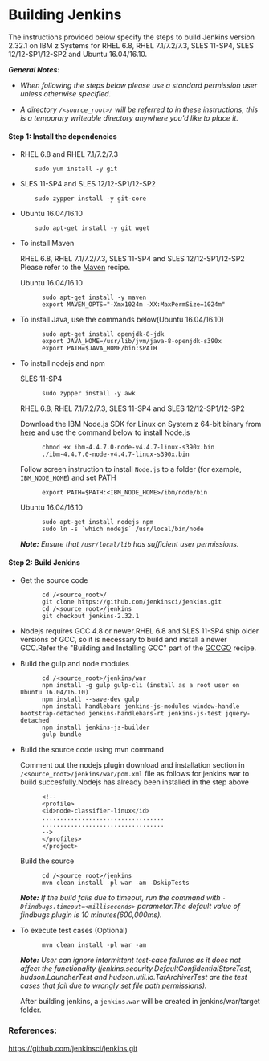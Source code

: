 <!---PACKAGE:Jenkins--->
<!---DISTRO:SLES 12:2.32--->
<!---DISTRO:SLES 11:2.32--->
<!---DISTRO:RHEL 7.1:2.32--->
<!---DISTRO:RHEL 6.6:2.32--->
<!---DISTRO:Ubuntu 16.x:2.32--->

# Building Jenkins

The instructions provided below specify the steps to build Jenkins version 2.32.1 on IBM z Systems for RHEL 6.8, RHEL 7.1/7.2/7.3, SLES 11-SP4, SLES 12/12-SP1/12-SP2 and Ubuntu 16.04/16.10.

_**General Notes:**_  
* _When following the steps below please use a standard permission user unless otherwise specified._

* _A directory `/<source_root>/` will be referred to in these instructions, this is a temporary writeable directory anywhere you'd like to place it._

#### Step 1: Install the dependencies

*	RHEL 6.8 and RHEL 7.1/7.2/7.3
     
            sudo yum install -y git 

*	SLES 11-SP4 and SLES 12/12-SP1/12-SP2

            sudo zypper install -y git-core

* 	Ubuntu 16.04/16.10
            
			sudo apt-get install -y git wget
            
* To install Maven
 
	RHEL 6.8, RHEL 7.1/7.2/7.3, SLES 11-SP4 and SLES 12/12-SP1/12-SP2
          Please refer to the [Maven](https://github.com/linux-on-ibm-z/docs/wiki/Building-Maven) recipe.
 
	Ubuntu 16.04/16.10
	  
			sudo apt-get install -y maven
			export MAVEN_OPTS="-Xmx1024m -XX:MaxPermSize=1024m"	  
		  
* To install Java, use the commands below(Ubuntu 16.04/16.10)

			sudo apt-get install openjdk-8-jdk
 			export JAVA_HOME=/usr/lib/jvm/java-8-openjdk-s390x
			export PATH=$JAVA_HOME/bin:$PATH

* To install nodejs and npm

	SLES 11-SP4
		
			sudo zypper install -y awk
 
	RHEL 6.8, RHEL 7.1/7.2/7.3, SLES 11-SP4 and SLES 12/12-SP1/12-SP2
 
	Download the IBM Node.js SDK for Linux on System z 64-bit binary from [here](https://developer.ibm.com/node/sdk/#v4) and use the command below to install Node.js
		
			chmod +x ibm-4.4.7.0-node-v4.4.7-linux-s390x.bin
			./ibm-4.4.7.0-node-v4.4.7-linux-s390x.bin
	
	Follow screen instruction to install `Node.js` to a folder (for example, `IBM_NODE_HOME`) and set PATH
	
			export PATH=$PATH:<IBM_NODE_HOME>/ibm/node/bin
	
	Ubuntu 16.04/16.10
 	
			sudo apt-get install nodejs npm
			sudo ln -s `which nodejs` /usr/local/bin/node
    
	_**Note:** Ensure that `/usr/local/lib` has sufficient user permissions._

#### Step  2: Build Jenkins
* Get the source code

			cd /<source_root>/
		    git clone https://github.com/jenkinsci/jenkins.git
			cd /<source_root>/jenkins
			git checkout jenkins-2.32.1

* Nodejs requires GCC 4.8 or newer.RHEL 6.8 and SLES 11-SP4 ship older versions of GCC, so it is necessary to build and install a newer GCC.Refer the "Building and Installing GCC" part of the  [GCCGO](https://github.com/linux-on-ibm-z/docs/wiki/Building-gccgo) recipe.
  
* Build the gulp and node modules

			cd /<source_root>/jenkins/war
		    npm install -g gulp gulp-cli (install as a root user on Ubuntu 16.04/16.10)
			npm install --save-dev gulp
			npm install handlebars jenkins-js-modules window-handle bootstrap-detached jenkins-handlebars-rt jenkins-js-test jquery-detached
			npm install jenkins-js-builder
			gulp bundle
	
* Build the source code using mvn command  
   
   Comment out the nodejs plugin download and installation section in `/<source_root>/jenkins/war/pom.xml` file as follows for jenkins war to build succesfully.Nodejs has already been installed in the step above
							
			<!--
			<profile>
			<id>node-classifier-linux</id>
			..................................
			..................................
			-->
			</profiles>
			</project>
        
	Build the source
	
			cd /<source_root>/jenkins
			mvn clean install -pl war -am -DskipTests 
	
	**_Note:_** _If the build fails due to timeout, run the command with `-Dfindbugs.timeout=<milliseconds>` parameter.The default value of findbugs plugin is 10 minutes(600,000ms)._
	
* To execute test cases (Optional)

			mvn clean install -pl war -am
	
	_**Note:** User can ignore intermittent test-case failures as it does not affect the functionality (jenkins.security.DefaultConfidentialStoreTest, hudson.LauncherTest and hudson.util.io.TarArchiverTest are the test cases that fail due to wrongly set file path permissions)._
	
	After building jenkins, a ``jenkins.war`` will be created in jenkins/war/target folder.
		   
### References:
https://github.com/jenkinsci/jenkins.git
